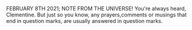 
FEBRUARY 8TH 2021; NOTE FROM THE UNIVERSE! You're always heard, Clementine. But just so you know, any prayers,comments or musings that end in question marks, are usually answered in question marks.


 
